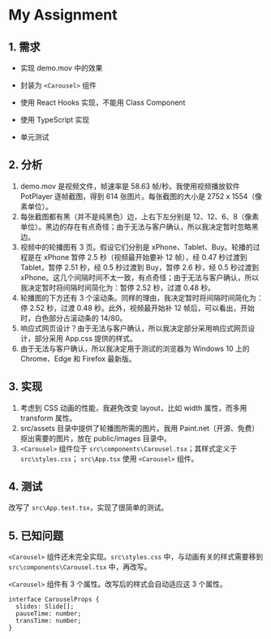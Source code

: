 # My Assignment 

## 1. 需求

- 实现 demo.mov 中的效果
- 封装为 `<Carousel>` 组件
- 使用 React Hooks 实现，不能用 Class Component
- 使用 TypeScript 实现

- 单元测试



## 2. 分析

1. demo.mov 是视频文件，帧速率是 58.63 帧/秒。我使用视频播放软件 PotPlayer 逐帧截图，得到 614 张图片。每张截图的大小是 2752 x 1554（像素单位）。
2. 每张截图都有黑（并不是纯黑色）边，上右下左分别是 12、12、6、8（像素单位）。黑边的存在有点奇怪；由于无法与客户确认，所以我决定暂时忽略黑边。
3. 视频中的轮播图有 3 页。假设它们分别是 xPhone、Tablet、Buy。轮播的过程是在 xPhone 暂停 2.5 秒（视频最开始要补 12 帧），经 0.47 秒过渡到 Tablet，暂停 2.51 秒，经 0.5 秒过渡到 Buy，暂停 2.6 秒，经 0.5 秒过渡到 xPhone。这几个间隔时间不太一致，有点奇怪；由于无法与客户确认，所以我决定暂时将间隔时间简化为：暂停 2.52 秒，过渡 0.48 秒。
4. 轮播图的下方还有 3 个滚动条。同样的理由，我决定暂时将间隔时间简化为：停 2.52 秒，过渡 0.48 秒。此外，视频最开始补 12 帧后，可以看出，开始时，白色部分占滚动条的 14/80。
5. 响应式网页设计？由于无法与客户确认，所以我决定部分采用响应式网页设计，部分采用 App.css 提供的样式。
6. 由于无法与客户确认，所以我决定用于测试的浏览器为 Windows 10 上的 Chrome、Edge 和 Firefox 最新版。



## 3. 实现

1. 考虑到 CSS 动画的性能，我避免改变 layout，比如 width 属性，而多用 transform 属性。
2. src/assets 目录中提供了轮播图所需的图片。我用 Paint.net（开源、免费）抠出需要的图片，放在 public/images 目录中。
3.  `<Carousel>` 组件位于 `src\components\Carousel.tsx`；其样式定义于 `src\styles.css`； `src\App.tsx` 使用 `<Carousel>` 组件。



## 4. 测试

改写了 `src\App.test.tsx`，实现了很简单的测试。



## 5. 已知问题

 `<Carousel>` 组件还未完全实现。`src\styles.css` 中，与动画有关的样式需要移到 `src\components\Carousel.tsx` 中，再改写。

 `<Carousel>` 组件有 3 个属性。改写后的样式会自动适应这 3 个属性。

```tsx
interface CarouselProps {
  slides: Slide[];
  pauseTime: number;
  transTime: number;
}
```

